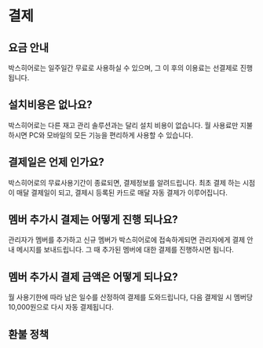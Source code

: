 # 결제

## 요금 안내
박스히어로는 일주일간 무료로 사용하실 수 있으며, 그 이 후의 이용료는 선결제로 진행됩니다.

## 설치비용은 없나요?
박스히어로는 다른 재고 관리 솔루션과는 달리 설치 비용이 없습니다. 월 사용료만 지불하시면 PC와 모바일의 모든 기능을 편리하게 사용할 수 있습니다. 

## 결제일은 언제 인가요? 
박스히어로의 무료사용기간이 종료되면, 결제정보를 알려드립니다. 최초 결제 하는 시점이 매달 결제일이 되고, 결제시 등록된 카드로 매달 자동 결제가 이루어집니다.  

## 멤버 추가시 결제는 어떻게 진행 되나요? 
관리자가 멤버를 추가하고 신규 멤버가 박스히어로에 접속하게되면 관리자에게 결제 안내 메시지를 보내드립니다. 그 때 추가된 멤버에 대한 결제를 진행하시면 됩니다.  

## 멤버 추가시 결제 금액은 어떻게 되나요? 
월 사용기한에 따라 남은 일수를 산정하여 결제를 도와드립니다, 다음 결제일 시 멤버당 10,000원으로 다시 자동 결제됩니다. 

## 환불 정책

